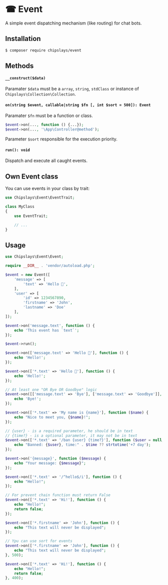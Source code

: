 # ☎ Event

A simple event dispatching mechanism (like routing) for chat bots.

## Installation

```bash
$ composer require chipslays/event
```

## Methods

#### `__construct($data)`

Paramater `$data` must be a `array`, `string`, `stdClass` or instance of `Chipslays\Collection\Collection`.

#### `on(string $event, callable|string $fn [, int $sort = 500]): Event`

Paramater `$fn` must be a function or class.

```php
$event->on(..., function () {...});
$event->on(..., '\App\Controller@method');
```

Parameter `$sort` responsible for the execution priority.

#### `run(): void`

Dispatch and execute all caught events.

## Own Event class

You can use events in your class by trait:

```php
use Chipslays\Event\EventTrait;

class MyClass
{
    use EventTrait;

    // ...
}

```

## Usage

```php
use Chipslays\Event\Event;

require __DIR__ . 'vendor/autoload.php';

$event = new Event([
    'message' => [
        'text' => 'Hello 👋',
    ],
    'user' => [
        'id' => 1234567890,
        'firstname' => 'John',
        'lastname' => 'Doe'
    ],
]);

$event->on('message.text', function () {
    echo 'This event has `text`';
});

$event->run();
```

```php
$event->on(['message.text' => 'Hello 👋'], function () {
    echo 'Hello!';
});
```

```php
$event->on(['*.text' => 'Hello 👋'], function () {
    echo 'Hello!';
});
```

```php
// At least one "OR Bye OR Goodbye" logic
$event->on([['message.text' => 'Bye'], ['message.text' => 'Goodbye']], function () {
    echo 'Bye!';
});
```

```php
$event->on(['*.text' => 'My name is {name}'], function ($name) {
    echo "Nice to meet you, {$name}!";
});
```

```php
// {user} - is a required parameter, he should be in text
// {time?} - is a optional parameter, it may not be in text
$event->on(['*.text' => '/ban {user} {time?}'], function ($user = null, $time = null) {
    echo "Banned: {$user}, time:" . $time ?? strtotime('+7 day');
});
```

```php
$event->on('{message}', function ($message) {
    echo "Your message: {$message}";
});
```

```php
$event->on(['*.text' => '/^hello$/i'], function () {
    echo "Hello!";
});
```

```php
// For prevent chain function must return False
$event->on(['*.text' => 'Hi!'], function () {
    echo "Hello!";
    return false;
});

$event->on(['*.firstname' => 'John'], function () {
    echo "This text will never be displayed";
});
```

```php
// Ypu can use sort for events
$event->on(['*.firstname' => 'John'], function () {
    echo "This text will never be displayed";
}, 500);

$event->on(['*.text' => 'Hi!'], function () {
    echo "Hello!";
    return false;
}, 400);
```